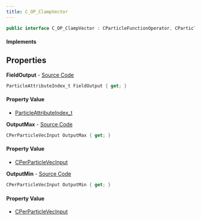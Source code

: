 ```yaml
---
title: C_OP_ClampVector
---
```


```csharp
public interface C_OP_ClampVector : CParticleFunctionOperator, CParticleFunction, ISchemaClass<CParticleFunction>, ISchemaClass<CParticleFunctionOperator>, ISchemaClass<C_OP_ClampVector>, ISchemaField, ISchemaClass, INativeHandle
```

#### Implements

## Properties

**FieldOutput** - [Source Code](https://github.com/swiftly-solution/swiftlys2/blob/main/managed/src/SwiftlyS2.Generated/Schemas/Interfaces/C_OP_ClampVector.cs#L16)

```csharp
ParticleAttributeIndex_t FieldOutput { get; }
```

#### Property Value

- [ParticleAttributeIndex_t](/docs/api/shared/schemadefinitions/particleattributeindex_t)

**OutputMax** - [Source Code](https://github.com/swiftly-solution/swiftlys2/blob/main/managed/src/SwiftlyS2.Generated/Schemas/Interfaces/C_OP_ClampVector.cs#L20)

```csharp
CPerParticleVecInput OutputMax { get; }
```

#### Property Value

- [CPerParticleVecInput](/docs/api/shared/schemadefinitions/cperparticlevecinput)

**OutputMin** - [Source Code](https://github.com/swiftly-solution/swiftlys2/blob/main/managed/src/SwiftlyS2.Generated/Schemas/Interfaces/C_OP_ClampVector.cs#L18)

```csharp
CPerParticleVecInput OutputMin { get; }
```

#### Property Value

- [CPerParticleVecInput](/docs/api/shared/schemadefinitions/cperparticlevecinput)

